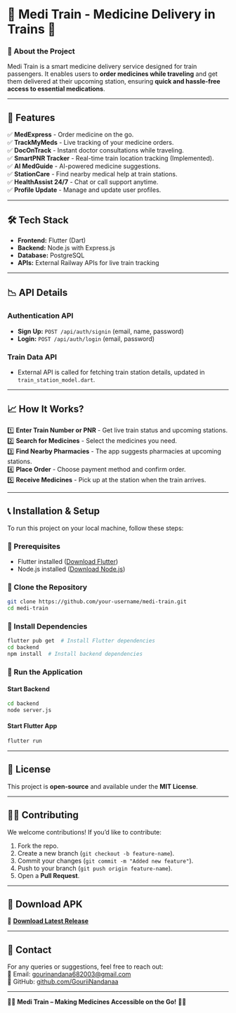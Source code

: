 # 🚆 Medi Train - Medicine Delivery in Trains 🚆

### **🔹 About the Project**
Medi Train is a smart medicine delivery service designed for train passengers. It enables users to **order medicines while traveling** and get them delivered at their upcoming station, ensuring **quick and hassle-free access to essential medications**.

---

## **🚀 Features**
✅ **MedExpress** - Order medicine on the go.  
✅ **TrackMyMeds** - Live tracking of your medicine orders.  
✅ **DocOnTrack** - Instant doctor consultations while traveling.  
✅ **SmartPNR Tracker** - Real-time train location tracking (Implemented).  
✅ **AI MedGuide** - AI-powered medicine suggestions.  
✅ **StationCare** - Find nearby medical help at train stations.  
✅ **HealthAssist 24/7** - Chat or call support anytime.  
✅ **Profile Update** - Manage and update user profiles.  

---

## **🛠️ Tech Stack**
- **Frontend:** Flutter (Dart)  
- **Backend:** Node.js with Express.js  
- **Database:** PostgreSQL  
- **APIs:** External Railway APIs for live train tracking  

---

## **📉 API Details**
### **Authentication API**
- **Sign Up:** `POST /api/auth/signin` (email, name, password)  
- **Login:** `POST /api/auth/login` (email, password)  

### **Train Data API**
- External API is called for fetching train station details, updated in `train_station_model.dart`.

---

## **📈 How It Works?**
1️⃣ **Enter Train Number or PNR** - Get live train status and upcoming stations.  
2️⃣ **Search for Medicines** - Select the medicines you need.  
3️⃣ **Find Nearby Pharmacies** - The app suggests pharmacies at upcoming stations.  
4️⃣ **Place Order** - Choose payment method and confirm order.  
5️⃣ **Receive Medicines** - Pick up at the station when the train arrives.  

---

## **📞 Installation & Setup**
To run this project on your local machine, follow these steps:

### **🔹 Prerequisites**
- Flutter installed ([Download Flutter](https://flutter.dev/docs/get-started/install))
- Node.js installed ([Download Node.js](https://nodejs.org/))

### **🔹 Clone the Repository**
```sh
git clone https://github.com/your-username/medi-train.git
cd medi-train
```

### **🔹 Install Dependencies**
```sh
flutter pub get  # Install Flutter dependencies
cd backend
npm install  # Install backend dependencies
```

### **🔹 Run the Application**
#### Start Backend
```sh
cd backend
node server.js
```
#### Start Flutter App
```sh
flutter run
```

---

## **📝 License**
This project is **open-source** and available under the **MIT License**.

---

## **👨‍💻 Contributing**
We welcome contributions! If you’d like to contribute:
1. Fork the repo.
2. Create a new branch (`git checkout -b feature-name`).
3. Commit your changes (`git commit -m "Added new feature"`).
4. Push to your branch (`git push origin feature-name`).
5. Open a **Pull Request**.

---

## **💾 Download APK**
📂 **[Download Latest Release](https://drive.google.com/drive/folders/1LZ5dfNRvxpTTkcmTpjfdp-46x_iSZn89?usp=drive_link)**

---

## **📧 Contact**
For any queries or suggestions, feel free to reach out:  
📧 Email: [gourinandana682003@gmail.com](mailto:gourinandana682003@gmail.com)  
📄 GitHub: [github.com/GouriiNandanaa](https://github.com/GouriiNandanaa)  

---

🚆💊 **Medi Train – Making Medicines Accessible on the Go!** 💊🚆

